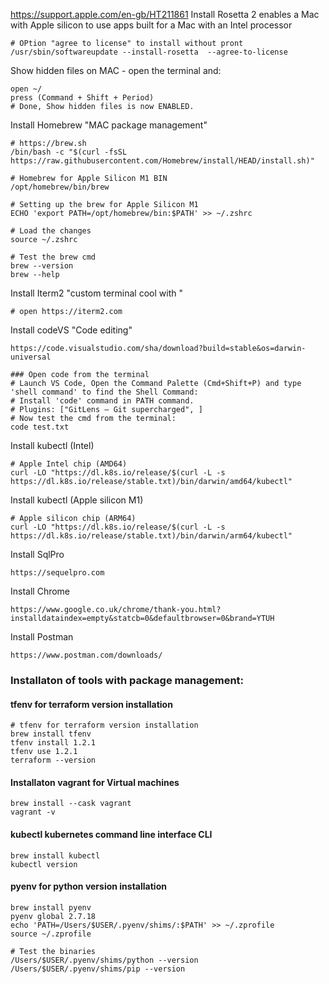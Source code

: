 https://support.apple.com/en-gb/HT211861
Install Rosetta 2 enables a Mac with Apple silicon to use apps built for a Mac with an Intel processor
```
# OPtion "agree to license" to install without pront 
/usr/sbin/softwareupdate --install-rosetta  --agree-to-license
```

Show hidden files on MAC - open the terminal and:
```
open ~/
press (Command + Shift + Period)
# Done, Show hidden files is now ENABLED.  
```

Install Homebrew "MAC package management" 
```
# https://brew.sh
/bin/bash -c "$(curl -fsSL https://raw.githubusercontent.com/Homebrew/install/HEAD/install.sh)"

# Homebrew for Apple Silicon M1 BIN
/opt/homebrew/bin/brew

# Setting up the brew for Apple Silicon M1
ECHO 'export PATH=/opt/homebrew/bin:$PATH' >> ~/.zshrc

# Load the changes
source ~/.zshrc

# Test the brew cmd
brew --version
brew --help
```

Install Iterm2 "custom terminal cool with "
```
# open https://iterm2.com 
```

Install codeVS "Code editing"
```
https://code.visualstudio.com/sha/download?build=stable&os=darwin-universal

### Open code from the terminal
# Launch VS Code, Open the Command Palette (Cmd+Shift+P) and type 'shell command' to find the Shell Command: 
# Install 'code' command in PATH command.
# Plugins: ["GitLens — Git supercharged", ]
# Now test the cmd from the terminal:
code test.txt
```

Install kubectl (Intel)
```
# Apple Intel chip (AMD64)
curl -LO "https://dl.k8s.io/release/$(curl -L -s https://dl.k8s.io/release/stable.txt)/bin/darwin/amd64/kubectl"
```

Install kubectl (Apple silicon M1)
```
# Apple silicon chip (ARM64)
curl -LO "https://dl.k8s.io/release/$(curl -L -s https://dl.k8s.io/release/stable.txt)/bin/darwin/arm64/kubectl"
```

Install SqlPro
```
https://sequelpro.com
```

Install Chrome
```
https://www.google.co.uk/chrome/thank-you.html?installdataindex=empty&statcb=0&defaultbrowser=0&brand=YTUH
```

Install Postman
```
https://www.postman.com/downloads/
```

### Installaton of tools with package management:

#### tfenv for terraform version installation
```
# tfenv for terraform version installation
brew install tfenv
tfenv install 1.2.1
tfenv use 1.2.1
terraform --version
```

#### Installaton vagrant for Virtual machines
```
brew install --cask vagrant
vagrant -v
```

#### kubectl kubernetes command line interface CLI
```
brew install kubectl
kubectl version
```

#### pyenv for python version installation
```
brew install pyenv
pyenv global 2.7.18
echo 'PATH=/Users/$USER/.pyenv/shims/:$PATH' >> ~/.zprofile
source ~/.zprofile

# Test the binaries
/Users/$USER/.pyenv/shims/python --version
/Users/$USER/.pyenv/shims/pip --version
```

